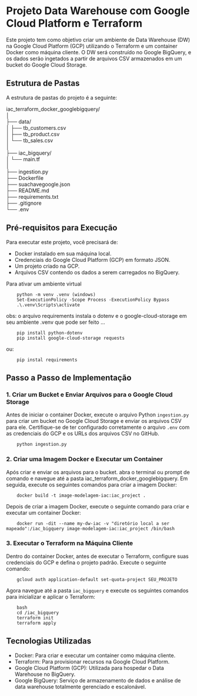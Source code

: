 # Projeto Data Warehouse com Google Cloud Platform e Terraform

Este projeto tem como objetivo criar um ambiente de Data Warehouse (DW) na Google Cloud Platform (GCP) utilizando o Terraform e um container Docker como máquina cliente. O DW será construído no Google BigQuery, e os dados serão ingetados a partir de arquivos CSV armazenados em um bucket do Google Cloud Storage.

## Estrutura de Pastas

A estrutura de pastas do projeto é a seguinte:

iac_terraform_docker_googlebigquery/  
│  
├── data/  
│   ├── tb_customers.csv  
│   ├── tb_product.csv  
│   └── tb_sales.csv  
│  
├── iac_bigquery/  
│   └── main.tf  
│  
├── ingestion.py  
├── Dockerfile  
├── suachavegoogle.json  
├── README.md  
├── requirements.txt  
├── .gitignore  
└── .env  

## Pré-requisitos para Execução

Para executar este projeto, você precisará de:

- Docker instalado em sua máquina local.
- Credenciais do Google Cloud Platform (GCP) em formato JSON.
- Um projeto criado na GCP.
- Arquivos CSV contendo os dados a serem carregados no BigQuery.

Para ativar um ambiente virtual

        python -m venv .venv (windows)
        Set-ExecutionPolicy -Scope Process -ExecutionPolicy Bypass
        .\.venv\Scripts\activate


obs: o arquivo requirements instala o dotenv e o  google-cloud-storage em seu ambiente .venv que pode ser feito ...

        pip install python-dotenv
        pip install google-cloud-storage requests

ou:  

        pip instal requirements


## Passo a Passo de Implementação

### 1. Criar um Bucket e Enviar Arquivos para o Google Cloud Storage

Antes de iniciar o container Docker, execute o arquivo Python `ingestion.py` para criar um bucket no Google Cloud Storage e enviar os arquivos CSV para ele. Certifique-se de ter configurado corretamente o arquivo `.env` com as credenciais do GCP e os URLs dos arquivos CSV no GitHub.

        python ingestion.py

### 2. Criar uma Imagem Docker e Executar um Container

Após criar e enviar os arquivos para o bucket. abra o terminal ou prompt de comando e navegue até a pasta iac_terraform_docker_googlebigquery. Em seguida, execute os seguintes comandos para criar a imagem Docker:

        docker build -t image-modelagem-iac:iac_project .

Depois de criar a imagem Docker, execute o seguinte comando para criar e executar um container Docker:

        docker run -dit --name my-dw-iac -v "diretório local a ser mapeado":/iac_bigquery image-modelagem-iac:iac_project /bin/bash

### 3. Executar o Terraform na Máquina Cliente

Dentro do container Docker, antes de executar o Terraform, configure suas credenciais do GCP e defina o projeto padrão. Execute o seguinte comando:

        gcloud auth application-default set-quota-project SEU_PROJETO

Agora navegue até a pasta `iac_bigquery` e execute os seguintes comandos para inicializar e aplicar o Terraform:

        bash
        cd /iac_bigquery
        terraform init
        terraform apply

## Tecnologias Utilizadas

- Docker: Para criar e executar um container como máquina cliente.
- Terraform: Para provisionar recursos na Google Cloud Platform.
- Google Cloud Platform (GCP): Utilizada para hospedar o Data Warehouse no BigQuery.
- Google BigQuery: Serviço de armazenamento de dados e análise de data warehouse totalmente gerenciado e escalonável.
